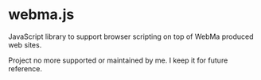# webma.js

JavaScript library to support browser scripting on top of WebMa produced web sites.

Project no more supported or maintained by me. I keep it for future reference.
